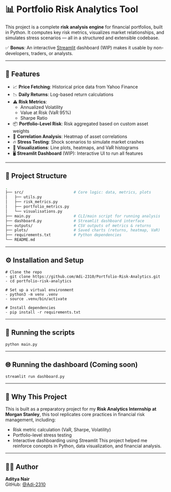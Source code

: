 # 📊 Portfolio Risk Analytics Tool

This project is a complete **risk analysis engine** for financial portfolios, built in Python. It computes key risk metrics, visualizes market relationships, and simulates stress scenarios — all in a structured and extensible codebase.

✅ **Bonus**: An interactive [Streamlit](https://streamlit.io) dashboard (WIP) makes it usable by non-developers, traders, or analysts.

---

## 🚀 Features


- 📈 **Price Fetching**: Historical price data from Yahoo Finance
- 📉 **Daily Returns**: Log-based return calculations
- ⚠️ **Risk Metrics**:
  - Annualized Volatility
  - Value at Risk (VaR 95%)
  - Sharpe Ratio
- 📦 **Portfolio-Level Risk**: Risk aggregated based on custom asset weights
- 🔗 **Correlation Analysis**: Heatmap of asset correlations
- 🔥 **Stress Testing**: Shock scenarios to simulate market crashes
- 🎨 **Visualizations**: Line plots, heatmaps, and VaR histograms
- 🖥 **Streamlit Dashboard** (WIP): Interactive UI to run all features

---

## 📁 Project Structure

``` bash
.
├── src/                      # Core logic: data, metrics, plots
│   ├── utils.py
│   ├── risk_metrics.py
│   ├── portfolio_metrics.py
│   └── visualisations.py
├── main.py                   # CLI/main script for running analysis
├── dashboard.py              # Streamlit dashboard interface
├── outputs/                  # CSV outputs of metrics & returns
├── plots/                    # Saved charts (returns, heatmap, VaR)
├── requirements.txt          # Python dependencies
└── README.md
```
---

## ⚙️ Installation and Setup

    # Clone the repo
    - git clone https://github.com/Adi-2310/Portfolio-Risk-Analytics.git
    - cd portfolio-risk-analytics

    # Set up a virtual environment
    - python3 -m venv .venv
    - source .venv/bin/activate

    # Install dependencies
    - pip install -r requirements.txt

---

## 🧪 Running the scripts

    python main.py

---

## 🌐 Running the dashboard (Coming soon)
    streamlit run dashboard.py

---

## 💼 Why This Project

This is built as a preparatory project for my **Risk Analytics Internship at Morgan Stanley**, this tool replicates core practices in financial risk management, including:
- Risk metric calculation (VaR, Sharpe, Volatility)
- Portfolio-level stress testing
- Interactive dashboarding using Streamlit
This project helped me reinforce concepts in Python, data visualization, and financial analysis.

---

## 🙋‍♂️ Author

**Aditya Nair**  
GitHub: [@Adi-2310](https://github.com/Adi-2310)

